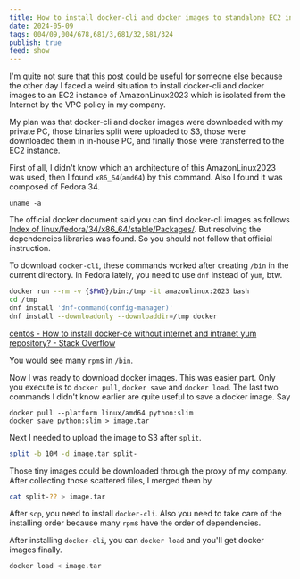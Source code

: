```yaml
---
title: How to install docker-cli and docker images to standalone EC2 instance of AmazonLinux2023
date: 2024-05-09
tags: 004/09,004/678,681/3,681/32,681/324
publish: true
feed: show
---
```

I'm quite not sure that this post could be useful for someone else because the other day I faced a weird situation to install docker-cli and docker images to an EC2 instance of AmazonLinux2023 which is isolated from the Internet by the VPC policy in my company.

My plan was that docker-cli and docker images were downloaded with my private PC, those binaries split were uploaded to S3, those were downloaded them in in-house PC, and finally those were transferred to the EC2 instance.

First of all, I didn't know which an architecture of this AmazonLinux2023 was used, then I found `x86_64`(`amd64`) by this command. Also I found it was composed of Fedora 34.

```
uname -a
```

The official docker document said you can find docker-cli images as follows [Index of linux/fedora/34/x86\_64/stable/Packages/](https://download.docker.com/linux/fedora/34/x86_64/stable/Packages/). But resolving the dependencies libraries was found. So you should not follow that official instruction.

To download `docker-cli`, these commands worked after creating `/bin` in the current directory. In Fedora lately, you need to use `dnf` instead of `yum`, btw.

```bash
docker run --rm -v {$PWD}/bin:/tmp -it amazonlinux:2023 bash
cd /tmp
dnf install 'dnf-command(config-manager)'
dnf install --downloadonly --downloaddir=/tmp docker
```
[centos - How to install docker-ce without internet and intranet yum repository? - Stack Overflow](https://stackoverflow.com/questions/53680374/how-to-install-docker-ce-without-internet-and-intranet-yum-repository)

You would see many `rpm`s in `/bin`.

Now I was ready to download docker images. This was easier part. Only you execute is to `docker pull`, `docker save` and `docker load`. The last two commands I didn't know earlier are quite useful to save a docker image. Say

```shell
docker pull --platform linux/amd64 python:slim
docker save python:slim > image.tar
```

Next I needed to upload the image to S3 after `split`.

```bash
split -b 10M -d image.tar split-
```

Those tiny images could be downloaded through the proxy of my company. After collecting those scattered files, I merged them by

```bash
cat split-?? > image.tar
```

After `scp`, you need to install `docker-cli`. Also you need to take care of the installing order because many `rpm`s have the order of dependencies.

After installing `docker-cli`, you can `docker load` and you'll get docker images finally.

```bash
docker load < image.tar
```

